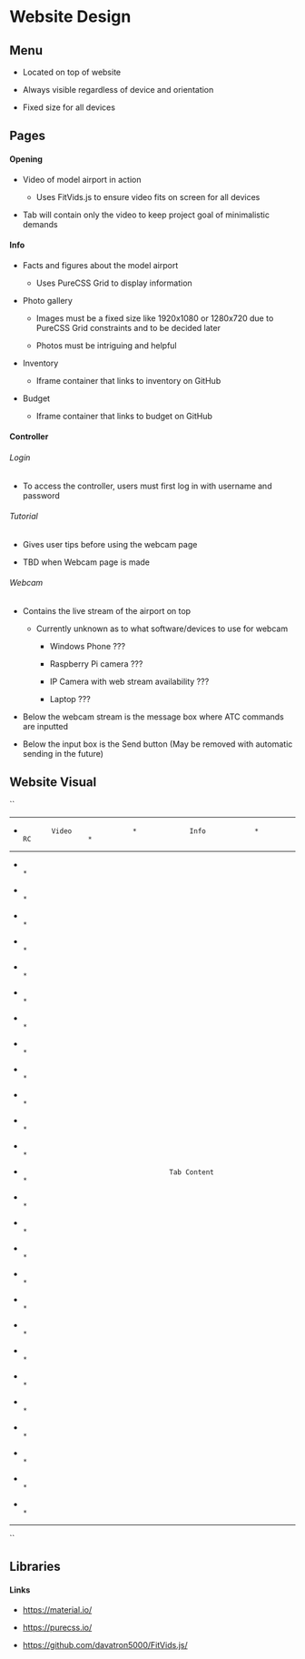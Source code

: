 # Website Design

## Menu

* Located on top of website

* Always visible regardless of device and orientation

* Fixed size for all devices

## Pages

#### Opening

* Video of model airport in action

   * Uses FitVids.js to ensure video fits on screen for all devices

* Tab will contain only the video to keep project goal of minimalistic demands

#### Info

* Facts and figures about the model airport

   * Uses PureCSS Grid to display information

* Photo gallery

   * Images must be a fixed size like 1920x1080 or 1280x720 due to PureCSS Grid constraints and to be decided later

   * Photos must be intriguing and helpful

* Inventory

   * Iframe container that links to inventory on GitHub

* Budget

   * Iframe container that links to budget on GitHub

#### Controller

###### Login

* To access the controller, users must first log in with username and password

###### Tutorial

* Gives user tips before using the webcam page

* TBD when Webcam page is made

###### Webcam

* Contains the live stream of the airport on top

   * Currently unknown as to what software/devices to use for webcam

      * Windows Phone ???

      * Raspberry Pi camera ???

      * IP Camera with web stream availability ???

      * Laptop ???

* Below the webcam stream is the message box where ATC commands are inputted

* Below the input box is the Send button (May be removed with automatic sending in the future)

## Website Visual

``
*************************************************************************************************
*            Video               *             Info            *                RC              *
*                                ****************************************************************
*                                                                                               *
*                                                                                               *
*                                                                                               *
*                                                                                               *
*                                                                                               *
*                                                                                               *
*                                                                                               *
*                                                                                               *
*                                                                                               *
*                                                                                               *
*                                                                                               *
*                                                                                               *
*                                         Tab Content                                           *
*                                                                                               *
*                                                                                               *
*                                                                                               *
*                                                                                               *
*                                                                                               *
*                                                                                               *
*                                                                                               *
*                                                                                               *
*                                                                                               *
*                                                                                               *
*                                                                                               *
*                                                                                               *
*                                                                                               *
*************************************************************************************************
``

## Libraries

#### Links

* https://material.io/

* https://purecss.io/

* https://github.com/davatron5000/FitVids.js/
